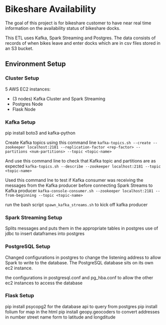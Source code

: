 # Bikeshare Availability

The goal of this project is for bikeshare customer to have near real time information on the availability status of bikeshare docks. 

This ETL uses Kafka, Spark Streaming and Postgres. The data consists of records of when bikes leave and enter docks which are in csv files stored in an S3 bucket.


## Environment Setup

### Cluster Setup
5 AWS EC2 instances:

- (3 nodes) Kafka Cluster and Spark Streaming
- Postgres Node
- Flask Node

### Kafka Setup
pip install boto3 and kafka-python

Create Kafka topics using this command line
`kafka-topics.sh --create --zookeeper localhost:2181 --replication-factor <rep-factor> --partitions <num-partitions> --topic <topic-name>`

And use this command line to check that Kafka topic and partitions are as expected
`kafka-topics.sh --describe --zookeeper localhost:2181 --topic <topic-name>`

Used this command lne to test if Kafka consumer was receiving the messages from the Kafka producer before connecting Spark Streams to Kafka producer
`kafka-console-consumer.sh --zookeeper localhost:2181 --from-beginning --topic <topic-name>`

run the bash script `spawn_kafka_streams.sh` to kick off kafka producer

### Spark Streaming Setup
Splits messages and puts them in the appropriate tables in postgres
use of jdbc to insert dataframes into postgres

### PostgreSQL Setup
Changed configurations in postgres to change the listening address to allow Spark to write to the database.
The PostgreSQL database sits on its own ec2 instance.

the configurations in postgresql.conf and pg_hba.conf to allow the other ec2 instances to access the database

### Flask Setup
pip install psycopg2 for the database api to query from postgres
pip install folium for map in the html
pip install geopy.geocoders to convert addresses in number street name form to latitude and longditude

